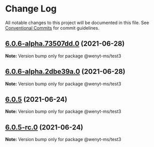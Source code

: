 # Change Log

All notable changes to this project will be documented in this file.
See [Conventional Commits](https://conventionalcommits.org) for commit guidelines.

## [6.0.6-alpha.73507dd.0](https://github.com/wenytang-ms-123/testavc/compare/@wenyt-ms/test3@6.0.6-alpha.2dbe39a.0...@wenyt-ms/test3@6.0.6-alpha.73507dd.0) (2021-06-28)

**Note:** Version bump only for package @wenyt-ms/test3





## [6.0.6-alpha.2dbe39a.0](https://github.com/wenytang-ms-123/testavc/compare/@wenyt-ms/test3@6.0.5...@wenyt-ms/test3@6.0.6-alpha.2dbe39a.0) (2021-06-28)

**Note:** Version bump only for package @wenyt-ms/test3





## [6.0.5](https://github.com/wenytang-ms-123/testavc/compare/@wenyt-ms/test3@6.0.5-rc.0...@wenyt-ms/test3@6.0.5) (2021-06-24)

**Note:** Version bump only for package @wenyt-ms/test3





## [6.0.5-rc.0](https://github.com/wenytang-ms-123/testavc/compare/@wenyt-ms/test3@6.0.4...@wenyt-ms/test3@6.0.5-rc.0) (2021-06-24)

**Note:** Version bump only for package @wenyt-ms/test3
